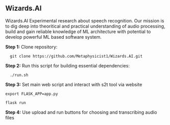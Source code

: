 ## Wizards.AI ##
Wizards.AI Experimental research about speech recognition. Our mission is to dig deep into theoritical and practical understanding of audio processing, build and gain reliable knowledge of ML architecture with potential to develop powerful ML based software system.

**Step 1:**
Clone repository:
```code
  git clone https://github.com/Metaphysicist1/Wizards.AI.git
```
**Step 2:**
Run this script for building essential dependencies:
```code
  ./run.sh
```
**Step 3:**
Set main web script and interact with s2t tool via website
  ```code
  export FLASK_APP=app.py
  ```
  
  ```code
  flask run
  ```
**Step 4:**
Use upload and run buttons for choosing and transcribing audio files
  <br> 

